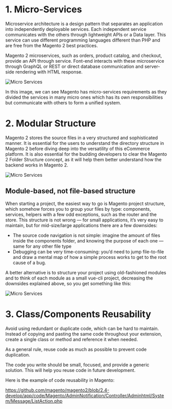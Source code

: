 
# 1. Micro-Services
Microservice architecture is a design pattern that separates an application into independently deployable services. Each independent service communicates with the others through lightweight APIs or a Data layer. This service can use different programming languages different than PHP and are free from the Magento 2 best practices.

Magento 2 microservices, such as orders, product catalog, and checkout, provide an API through service. Font-end interacts with these microservice through GraphQL or REST or direct database communication and server-side rendering with HTML response.

![Micro Services](https://i.imgur.com/jmj2i81.png)

In this image, we can see Magento has
micro-services requirements as they divided the services in many micro ones which has its own responsibilities
but communicate with others to form a unified system.

# 2. Modular Structure
Magento 2 stores the source files in a very structured and sophisticated manner. It is essential for the users to understand the directory structure in Magento 2 before diving deep into the versatility of this eCommerce platform. It is also essential for the budding developers to clear the Magento 2 Folder Structure concept, as it will help them better understand how the backend works in Magento 2.

![Micro Services](https://i.imgur.com/qZrn6K4.png)

## Module-based, not file-based structure

When starting a project, the easiest way to go is Magento project structure, which somehow forces you to group your files by type: components, services, helpers with a few odd exceptions, such as the router and the store. This structure is not wrong — for small applications, it’s very easy to maintain, but for mid-size/large applications there are a few downsides:
- The source code navigation is not simple: imagine the amount of files inside the components folder, and knowing the purpose of each one — same for any other file type
- Debugging can be very time-consuming: you’d need to jump file-to-file and draw a mental map of how a simple process works to get to the root cause of a bug.

A better alternative is to structure your project using old-fashioned modules and to think of each module as a small vue-cli project, decreasing the downsides explained above, so you get something like this:


![Micro Services](https://i.imgur.com/tln2Yys.png)

# 3. Class/Components Reusability
Avoid using redundant or duplicate code, which can be hard to maintain. Instead of copying and pasting the same code throughout your extension, create a single class or method and reference it when needed.

As a general rule, reuse code as much as possible to prevent code duplication.

The code you write should be small, focused, and provide a generic solution. This will help you reuse code in future development.

Here is the example of code reusability in Magento:

https://github.com/magento/magento2/blob/2.4-develop/app/code/Magento/AdminNotification/Controller/Adminhtml/System/Message/ListAction.php  

